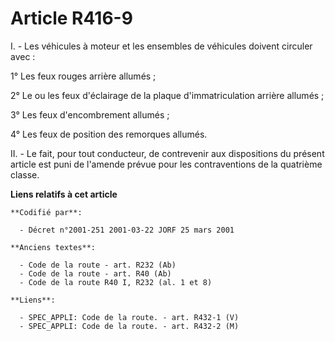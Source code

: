 # Article R416-9

I. - Les véhicules à moteur et les ensembles de véhicules doivent circuler avec :

1° Les feux rouges arrière allumés ;

2° Le ou les feux d'éclairage de la plaque d'immatriculation arrière allumés ;

3° Les feux d'encombrement allumés ;

4° Les feux de position des remorques allumés.

II. - Le fait, pour tout conducteur, de contrevenir aux dispositions du présent article est puni de l'amende prévue pour les
contraventions de la quatrième classe.

**Liens relatifs à cet article**

	**Codifié par**:

	  - Décret n°2001-251 2001-03-22 JORF 25 mars 2001

	**Anciens textes**:

	  - Code de la route - art. R232 (Ab)
	  - Code de la route - art. R40 (Ab)
	  - Code de la route R40 I, R232 (al. 1 et 8)

	**Liens**:

	  - SPEC_APPLI: Code de la route. - art. R432-1 (V)
	  - SPEC_APPLI: Code de la route. - art. R432-2 (M)
